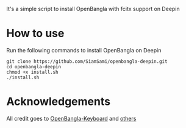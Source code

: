 It's a simple script to install OpenBangla with fcitx support on Deepin
# How to use
Run the following commands to install OpenBangla on Deepin
```
git clone https://github.com/SiamSami/openbangla-deepin.git
cd openbangla-deepin
chmod +x install.sh
./install.sh
```
# Acknowledgements
All credit goes to [OpenBangla-Keyboard](https://github.com/OpenBangla/OpenBangla-Keyboard) and [others](https://github.com/OpenBangla/OpenBangla-Keyboard?tab=readme-ov-file#acknowledgements)
